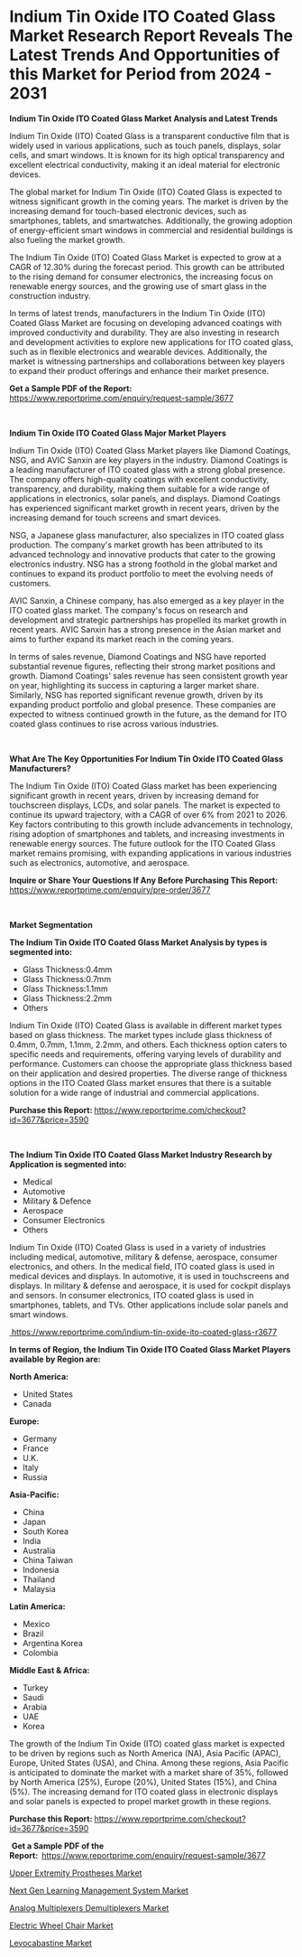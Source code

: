 <p><h1>Indium Tin Oxide ITO Coated Glass Market Research Report Reveals The Latest Trends And Opportunities of this Market for Period from 2024 - 2031</h1></p><p><strong>Indium Tin Oxide ITO Coated Glass Market Analysis and Latest Trends</strong></p>
<p><p>Indium Tin Oxide (ITO) Coated Glass is a transparent conductive film that is widely used in various applications, such as touch panels, displays, solar cells, and smart windows. It is known for its high optical transparency and excellent electrical conductivity, making it an ideal material for electronic devices.</p><p>The global market for Indium Tin Oxide (ITO) Coated Glass is expected to witness significant growth in the coming years. The market is driven by the increasing demand for touch-based electronic devices, such as smartphones, tablets, and smartwatches. Additionally, the growing adoption of energy-efficient smart windows in commercial and residential buildings is also fueling the market growth.</p><p>The Indium Tin Oxide (ITO) Coated Glass Market is expected to grow at a CAGR of 12.30% during the forecast period. This growth can be attributed to the rising demand for consumer electronics, the increasing focus on renewable energy sources, and the growing use of smart glass in the construction industry.</p><p>In terms of latest trends, manufacturers in the Indium Tin Oxide (ITO) Coated Glass Market are focusing on developing advanced coatings with improved conductivity and durability. They are also investing in research and development activities to explore new applications for ITO coated glass, such as in flexible electronics and wearable devices. Additionally, the market is witnessing partnerships and collaborations between key players to expand their product offerings and enhance their market presence.</p></p>
<p><strong>Get a Sample PDF of the Report:&nbsp;</strong> <a href="https://www.reportprime.com/enquiry/request-sample/3677">https://www.reportprime.com/enquiry/request-sample/3677</a></p>
<p>&nbsp;</p>
<p><strong>Indium Tin Oxide ITO Coated Glass Major Market Players</strong></p>
<p><p>Indium Tin Oxide (ITO) Coated Glass Market players like Diamond Coatings, NSG, and AVIC Sanxin are key players in the industry. Diamond Coatings is a leading manufacturer of ITO coated glass with a strong global presence. The company offers high-quality coatings with excellent conductivity, transparency, and durability, making them suitable for a wide range of applications in electronics, solar panels, and displays. Diamond Coatings has experienced significant market growth in recent years, driven by the increasing demand for touch screens and smart devices.</p><p>NSG, a Japanese glass manufacturer, also specializes in ITO coated glass production. The company's market growth has been attributed to its advanced technology and innovative products that cater to the growing electronics industry. NSG has a strong foothold in the global market and continues to expand its product portfolio to meet the evolving needs of customers.</p><p>AVIC Sanxin, a Chinese company, has also emerged as a key player in the ITO coated glass market. The company's focus on research and development and strategic partnerships has propelled its market growth in recent years. AVIC Sanxin has a strong presence in the Asian market and aims to further expand its market reach in the coming years.</p><p>In terms of sales revenue, Diamond Coatings and NSG have reported substantial revenue figures, reflecting their strong market positions and growth. Diamond Coatings' sales revenue has seen consistent growth year on year, highlighting its success in capturing a larger market share. Similarly, NSG has reported significant revenue growth, driven by its expanding product portfolio and global presence. These companies are expected to witness continued growth in the future, as the demand for ITO coated glass continues to rise across various industries.</p></p>
<p>&nbsp;</p>
<p><strong>What Are The Key Opportunities For Indium Tin Oxide ITO Coated Glass Manufacturers?</strong></p>
<p><p>The Indium Tin Oxide (ITO) Coated Glass market has been experiencing significant growth in recent years, driven by increasing demand for touchscreen displays, LCDs, and solar panels. The market is expected to continue its upward trajectory, with a CAGR of over 6% from 2021 to 2026. Key factors contributing to this growth include advancements in technology, rising adoption of smartphones and tablets, and increasing investments in renewable energy sources. The future outlook for the ITO Coated Glass market remains promising, with expanding applications in various industries such as electronics, automotive, and aerospace.</p></p>
<p><strong>Inquire or Share Your Questions If Any Before Purchasing This Report:</strong> <a href="https://www.reportprime.com/enquiry/pre-order/3677">https://www.reportprime.com/enquiry/pre-order/3677</a></p>
<p>&nbsp;</p>
<p><strong>Market Segmentation</strong></p>
<p><strong>The Indium Tin Oxide ITO Coated Glass Market Analysis by types is segmented into:</strong></p>
<p><ul><li>Glass Thickness:0.4mm</li><li>Glass Thickness:0.7mm</li><li>Glass Thickness:1.1mm</li><li>Glass Thickness:2.2mm</li><li>Others</li></ul></p>
<p><p>Indium Tin Oxide (ITO) Coated Glass is available in different market types based on glass thickness. The market types include glass thickness of 0.4mm, 0.7mm, 1.1mm, 2.2mm, and others. Each thickness option caters to specific needs and requirements, offering varying levels of durability and performance. Customers can choose the appropriate glass thickness based on their application and desired properties. The diverse range of thickness options in the ITO Coated Glass market ensures that there is a suitable solution for a wide range of industrial and commercial applications.</p></p>
<p><strong>Purchase this Report:&nbsp;</strong><a href="https://www.reportprime.com/checkout?id=3677&price=3590">https://www.reportprime.com/checkout?id=3677&price=3590</a></p>
<p>&nbsp;</p>
<p><strong>The Indium Tin Oxide ITO Coated Glass Market Industry Research by Application is segmented into:</strong></p>
<p><ul><li>Medical</li><li>Automotive</li><li>Military & Defence</li><li>Aerospace</li><li>Consumer Electronics</li><li>Others</li></ul></p>
<p><p>Indium Tin Oxide (ITO) Coated Glass is used in a variety of industries including medical, automotive, military & defense, aerospace, consumer electronics, and others. In the medical field, ITO coated glass is used in medical devices and displays. In automotive, it is used in touchscreens and displays. In military & defense and aerospace, it is used for cockpit displays and sensors. In consumer electronics, ITO coated glass is used in smartphones, tablets, and TVs. Other applications include solar panels and smart windows.</p></p>
<p><a href="https://www.reportprime.com/indium-tin-oxide-ito-coated-glass-r3677">&nbsp;https://www.reportprime.com/indium-tin-oxide-ito-coated-glass-r3677</a></p>
<p><strong>In terms of Region, the Indium Tin Oxide ITO Coated Glass Market Players available by Region are:</strong></p>
<p>
    <p> <strong> North America: </strong>
        <ul>
            <li>United States</li>
            <li>Canada</li>
        </ul>
        </p> 
    <p> <strong> Europe: </strong>
        <ul>
            <li>Germany</li>
            <li>France</li>
            <li>U.K.</li>
            <li>Italy</li>
            <li>Russia</li>
        </ul>
        </p> 
    <p> <strong> Asia-Pacific: </strong>
        <ul>
            <li>China</li>
            <li>Japan</li>
            <li>South Korea</li>
            <li>India</li>
            <li>Australia</li>
            <li>China Taiwan</li>
            <li>Indonesia</li>
            <li>Thailand</li>
            <li>Malaysia</li>
        </ul>
        </p> 
    <p> <strong> Latin America: </strong>
        <ul>
            <li>Mexico</li>
            <li>Brazil</li>
            <li>Argentina Korea</li>
            <li>Colombia</li>
        </ul>
        </p> 
    <p> <strong> Middle East & Africa: </strong>
        <ul>
            <li>Turkey</li>
            <li>Saudi</li>
            <li>Arabia</li>
            <li>UAE</li>
            <li>Korea</li>
        </ul>
    </p>
    </p>
<p><p>The growth of the Indium Tin Oxide (ITO) coated glass market is expected to be driven by regions such as North America (NA), Asia Pacific (APAC), Europe, United States (USA), and China. Among these regions, Asia Pacific is anticipated to dominate the market with a market share of 35%, followed by North America (25%), Europe (20%), United States (15%), and China (5%). The increasing demand for ITO coated glass in electronic displays and solar panels is expected to propel market growth in these regions.</p></p>
<p><strong>Purchase this Report: </strong><a href="https://www.reportprime.com/checkout?id=3677&price=3590">https://www.reportprime.com/checkout?id=3677&price=3590</a></p>
<p>&nbsp;<strong>Get a Sample PDF of the Report:&nbsp;&nbsp;</strong><a href="https://www.reportprime.com/enquiry/request-sample/3677">https://www.reportprime.com/enquiry/request-sample/3677</a></p>
<p><strong></strong></p>
<p><p><a href="https://issuu.com/reportprime-2/docs/upper-extremity-prostheses-market-size-2030.pptx">Upper Extremity Prostheses Market</a></p><p><a href="https://www.linkedin.com/pulse/global-next-gen-learning-management-system-industry-types-applications-5jp2e">Next Gen Learning Management System Market</a></p><p><a href="https://github.com/cheribeninsig/Market-Research-Report-List-1/blob/main/analog-multiplexers-demultiplexers-market.md">Analog Multiplexers Demultiplexers Market</a></p><p><a href="https://issuu.com/reportprime-2/docs/electric-wheel-chair-market-size-2030.pptx">Electric Wheel Chair Market</a></p><p><a href="https://www.linkedin.com/pulse/levocabastine-industry-analysis-report-its-market-size-share-yipoe">Levocabastine Market</a></p></p>